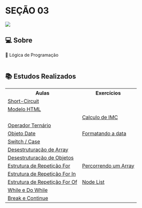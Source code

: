 # SEÇÃO 03

![](https://img.shields.io/badge/javascript-yellow?style=for-the-badge&logo=javascript&logoColor=white)

## 💻 Sobre

🚩 Lógica de Programação
<br> <br>

## 📚 Estudos Realizados

<table>
    <tr>
        <th>Aulas</th>
        <th>Exercícios</th>
    </tr>
    <tr>
        <td><a href="./Anotações/01">Short-Circuit</a></td> 
        <td></td>
    </tr>
    <tr>
        <td><a href="./Anotações/02">Modelo HTML</a></td> 
        <td></td>
    </tr>
    <tr>
        <td></td>
        <td><a href="./Exercícios/01">Calculo de IMC</a></td> 
    </tr>
    <tr>
        <td><a href="./Anotações/03">Operador Ternário</a></td> 
        <td></td>
    </tr>
    <tr>
        <td><a href="./Anotações/04">Objeto Date</a></td> 
        <td><a href="./Anotações/04">Formatando a data</a></td>
    </tr>
     <tr>
        <td><a href="./Anotações/05">Switch / Case</a></td> 
        <td></td>
    </tr>
    <tr>
        <td><a href="./Anotações/06">Desestruturação de Array</a></td> 
        <td></td>
    </tr>
    <tr>
        <td><a href="./Anotações/07">Desestruturação de Objetos</a></td> 
        <td></td>
    </tr>
    <tr>
        <td><a href="./Anotações/08">Estrutura de Repetição For</a></td> 
        <td><a href="./Exercícios/03">Percorrendo um Array</a></td>
    </tr>
    <tr>
        <td><a href="./Anotações/09">Estrutura de Repetição For In</a></td> 
        <td></td>
    </tr>
    <tr>
        <td><a href="./Anotações/10">Estrutura de Repetição For Of</a></td> 
        <td><a href="./Exercícios/04">Node List</a></td>
    </tr>
    <tr>
        <td><a href="./Anotações/11">While e Do While</a></td> 
        <td></td>
    </tr>
    <tr>
        <td><a href="./Anotações/12">Break e Continue</a></td> 
        <td></td>
    </tr>
    
</table>
